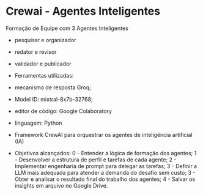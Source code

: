 # Crewai - Agentes Inteligentes

 Formação de Equipe com 3 Agentes Inteligentes

 - pesquisar e organizador
 - redator e revisor
 - validador e publicador

- Ferramentas utilizadas:
 - mecanismo de resposta Groq;
 - Model ID: mixtral-8x7b-32768;
 - editor de código: Google Colaboratory
 - linguagem: Python
 - Framework CrewAI para orquestrar os agentes de inteligência artificial (IA)

- Objetivos alcançados:
 0 - Entender a lógica de formação dos agentes;
 1 - Desenvolver a estrutura de perfil e tarefas de cada agente;
 2 - Implementar engenharia de prompt para delegar as tarefas; 
 3 - Definir a LLM mais adequada para atender a demanda do desafio sem custo;
 3 - Obter e analisar o resultado final do trabalho dos agentes;
 4 - Salvar os insights em arquivo no Google Drive.